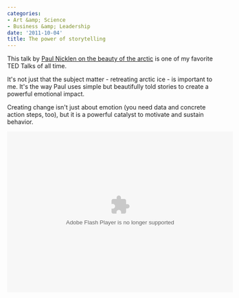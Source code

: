 ```yaml
---
categories:
- Art &amp; Science
- Business &amp; Leadership
date: '2011-10-04'
title: The power of storytelling
---
```


This talk by <a href="http://www.ted.com/talks/paul_nicklen_tales_of_ice_bound_wonderlands.html">Paul Nicklen on the beauty of the arctic</a> is one of my favorite TED Talks of all time.

It's not just that the subject matter - retreating arctic ice - is important to me. It's the way Paul uses simple but beautifully told stories to create a powerful emotional impact.

Creating change isn't just about emotion (you need data and concrete action steps, too), but it is a powerful catalyst to motivate and sustain behavior.

<object class="alignc" width="526" height="374"> <param name="movie" value="http://video.ted.com/assets/player/swf/EmbedPlayer.swf"></param> <param name="allowFullScreen" value="true" /> <param name="allowScriptAccess" value="always"/> <param name="wmode" value="transparent"></param> <param name="bgColor" value="#ffffff"></param> <param name="flashvars" value="vu=http://video.ted.com/talk/stream/2011/Blank/PaulNicklen_2011-320k.mp4&su=http://images.ted.com/images/ted/tedindex/embed-posters/PaulNicklen-2011.embed_thumbnail.jpg&vw=512&vh=288&ap=0&ti=1141&lang=eng&introDuration=15330&adDuration=4000&postAdDuration=830&adKeys=talk=paul_nicklen_tales_of_ice_bound_wonderlands;year=2011;theme=a_taste_of_ted2011;theme=animals_that_amaze;theme=new_on_ted_com;event=TED2011;tag=Culture;tag=Design;tag=Entertainment;tag=animals;tag=biodiversity;tag=creativity;tag=photography;tag=storytelling;&preAdTag=tconf.ted/embed;tile=1;sz=512x288;" /> <embed src="http://video.ted.com/assets/player/swf/EmbedPlayer.swf" pluginspace="http://www.macromedia.com/go/getflashplayer" type="application/x-shockwave-flash" wmode="transparent" bgColor="#ffffff" width="526" height="374" allowFullScreen="true" allowScriptAccess="always" flashvars="vu=http://video.ted.com/talk/stream/2011/Blank/PaulNicklen_2011-320k.mp4&su=http://images.ted.com/images/ted/tedindex/embed-posters/PaulNicklen-2011.embed_thumbnail.jpg&vw=512&vh=288&ap=0&ti=1141&lang=eng&introDuration=15330&adDuration=4000&postAdDuration=830&adKeys=talk=paul_nicklen_tales_of_ice_bound_wonderlands;year=2011;theme=a_taste_of_ted2011;theme=animals_that_amaze;theme=new_on_ted_com;event=TED2011;tag=Culture;tag=Design;tag=Entertainment;tag=animals;tag=biodiversity;tag=creativity;tag=photography;tag=storytelling;&preAdTag=tconf.ted/embed;tile=1;sz=512x288;"></embed> </object>